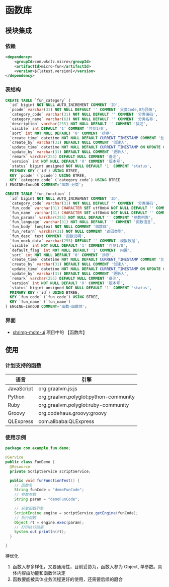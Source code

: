 # 函数库

## 模块集成

### 依赖
```xml
<dependency>
    <groupId>com.wkclz.micro</groupId>
    <artifactId>micro-fun</artifactId>
    <version>${latest.version}</version>
</dependency>
```


### 表结构

```sql
CREATE TABLE `fun_category` (
  `id` bigint NOT NULL AUTO_INCREMENT COMMENT 'ID',
  `pcode` varchar(31) NOT NULL DEFAULT '' COMMENT '父类Code,0为顶级',
  `category_code` varchar(31) NOT NULL DEFAULT '' COMMENT '分类编码',
  `category_name` varchar(63) NOT NULL DEFAULT '' COMMENT '分类名称',
  `description` varchar(255) NOT NULL DEFAULT '' COMMENT '描述',
  `visible` int DEFAULT '1' COMMENT '可见1/0',
  `sort` int NOT NULL DEFAULT '0' COMMENT '排序',
  `create_time` datetime NOT NULL DEFAULT CURRENT_TIMESTAMP COMMENT '创建时间',
  `create_by` varchar(31) DEFAULT NULL COMMENT '创建人',
  `update_time` datetime NOT NULL DEFAULT CURRENT_TIMESTAMP ON UPDATE CURRENT_TIMESTAMP COMMENT '更新时间',
  `update_by` varchar(31) DEFAULT NULL COMMENT '更新人',
  `remark` varchar(255) DEFAULT NULL COMMENT '备注',
  `version` int NOT NULL DEFAULT '0' COMMENT '版本号',
  `status` bigint unsigned NOT NULL DEFAULT '1' COMMENT 'status',
  PRIMARY KEY (`id`) USING BTREE,
  KEY `pcode` (`pcode`) USING BTREE,
  KEY `category_code` (`category_code`) USING BTREE
) ENGINE=InnoDB COMMENT='函数-分类';

CREATE TABLE `fun_function` (
  `id` bigint NOT NULL AUTO_INCREMENT COMMENT 'ID',
  `category_code` varchar(31) NOT NULL DEFAULT '' COMMENT '分类编码',
  `fun_code` varchar(31) CHARACTER SET utf8mb4 NOT NULL DEFAULT '' COMMENT '函数编码',
  `fun_name` varchar(31) CHARACTER SET utf8mb4 NOT NULL DEFAULT '' COMMENT '函数名称',
  `fun_params` varchar(255) NOT NULL DEFAULT '' COMMENT '参数列表',
  `fun_language` varchar(31) NOT NULL DEFAULT '' COMMENT '函数语言',
  `fun_body` longtext NOT NULL COMMENT '函数体',
  `fun_return` varchar(31) NOT NULL COMMENT '返回类型',
  `fun_desc` text COMMENT '函数说明',
  `fun_mock_data` varchar(255) DEFAULT '' COMMENT '模拟数据',
  `visible` int NOT NULL DEFAULT '1' COMMENT '可见1/0',
  `default_flag` int NOT NULL DEFAULT '1' COMMENT '内置',
  `sort` int NOT NULL DEFAULT '0' COMMENT '排序',
  `create_time` datetime NOT NULL DEFAULT CURRENT_TIMESTAMP COMMENT '创建时间',
  `create_by` varchar(31) DEFAULT NULL COMMENT '创建人',
  `update_time` datetime NOT NULL DEFAULT CURRENT_TIMESTAMP ON UPDATE CURRENT_TIMESTAMP COMMENT '更新时间',
  `update_by` varchar(31) DEFAULT NULL COMMENT '更新人',
  `remark` varchar(255) DEFAULT NULL COMMENT '备注',
  `version` int NOT NULL DEFAULT '0' COMMENT '版本号',
  `status` bigint unsigned NOT NULL DEFAULT '1' COMMENT 'status',
  PRIMARY KEY (`id`) USING BTREE,
  KEY `fun_code` (`fun_code`) USING BTREE,
  KEY `fun_name` (`fun_name`)
) ENGINE=InnoDB COMMENT='函数-函数体';

```


### 界面

- [shrimp-mdm-ui](https://github.com/shrimp-cloud/shrimp-mdm-ui) 项目中的 【函数库】


## 使用


### 计划支持的函数

| 语言         | 引擎                                    |
|------------|---------------------------------------|
| JavaScript | org.graalvm.js:js                     |
| Python     | org.graalvm.polyglot:python-community |
| Ruby       | org.graalvm.polyglot:ruby-community   |
| Groovy     | org.codehaus.groovy:groovy            |
| QLExpress  | com.alibaba:QLExpress                 |


### 使用示例

```java
package com.example.fun.demo;

@Service
public class FunDemo {
  @Resource
  private ScriptService scriptService;

  public void funFunctionTest() {
    // 函数名
    String funCode = "demoFunCode";
    // 参数参数
    String param = "demoFunCode";

    // 获取函数引擎
    ScriptEngine engine = scriptService.getEngine(funCode);
    // 执行函数
    Object rt = engine.exec(param);
    // 打印执行结果
    System.out.println(rt);
  }

}

```

待优化

1. 函数入参多样化，又要通用性，目前妥协为，函数入参为 Object, 单参数。具体内容由功能和函数体决定
2. 函数要能被具体业务流程更好的使用，还需要后续的磨合

